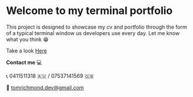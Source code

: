 # Welcome to my terminal portfolio

This project is designed to showcase my cv and portfolio through the form of a typical terminal window us developers use every day. Let me know what you think 😁 

Take a look [Here](https://tomrichmond.dev)

**Contact me** 💻

📞   0411511318 🇦🇺  /  07537141569 🇬🇧

📩   tomrichmond.dev@gmail.com

